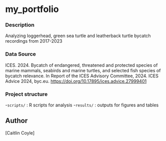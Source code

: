 # my_portfolio

### Description 

Analyzing loggerhead, green sea turtle and leatherback turtle bycatch recordings
from 2017-2023 

### Data Source

ICES. 2024. Bycatch of endangered, threatened and protected species of marine 
mammals, seabirds and marine turtles, and selected fish species of bycatch relevance. 
In Report of the ICES Advisory Committee, 2024. ICES Advice 2024, 
byc.eu. https://doi.org/10.17895/ices.advice.27999401

### Project structure

-`scripts/` : R scripts for analysis 
-`results/` : outputs for figures and tables

## Author

[Caitlin Coyle]
